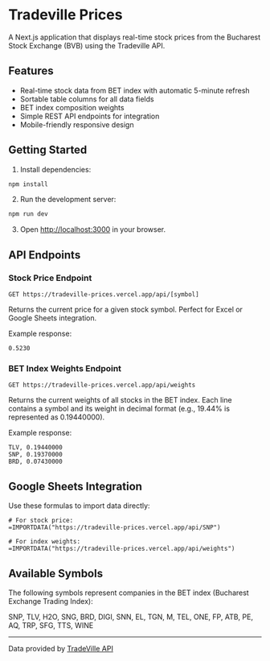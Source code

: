 # Tradeville Prices

A Next.js application that displays real-time stock prices from the Bucharest Stock Exchange (BVB) using the Tradeville API.

## Features

- Real-time stock data from BET index with automatic 5-minute refresh
- Sortable table columns for all data fields
- BET index composition weights
- Simple REST API endpoints for integration
- Mobile-friendly responsive design

## Getting Started

1. Install dependencies:
```bash
npm install
```

2. Run the development server:
```bash
npm run dev
```

3. Open [http://localhost:3000](http://localhost:3000) in your browser.

## API Endpoints

### Stock Price Endpoint
```
GET https://tradeville-prices.vercel.app/api/[symbol]
```

Returns the current price for a given stock symbol. Perfect for Excel or Google Sheets integration.

Example response:
```
0.5230
```

### BET Index Weights Endpoint
```
GET https://tradeville-prices.vercel.app/api/weights
```

Returns the current weights of all stocks in the BET index. Each line contains a symbol and its weight in decimal format (e.g., 19.44% is represented as 0.19440000).

Example response:
```
TLV, 0.19440000
SNP, 0.19370000
BRD, 0.07430000
```

## Google Sheets Integration

Use these formulas to import data directly:

```
# For stock price:
=IMPORTDATA("https://tradeville-prices.vercel.app/api/SNP")

# For index weights:
=IMPORTDATA("https://tradeville-prices.vercel.app/api/weights")
```

## Available Symbols

The following symbols represent companies in the BET index (Bucharest Exchange Trading Index):

SNP, TLV, H2O, SNG, BRD, DIGI, SNN, EL, TGN, M, TEL, ONE, FP, ATB, PE, AQ, TRP, SFG, TTS, WINE

---
Data provided by [TradeVille API](https://api.tradeville.ro) 
